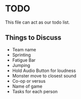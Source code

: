 # TODO
This file can act as our todo list.

## Things to Discuss

- Team name
- Sprinting
- Fatigue Bar
- Jumping
- Hold Audio Button for loudness
- Monster move to closest sound
- Co-op or versus
- Name of game
- Tasks for each person

